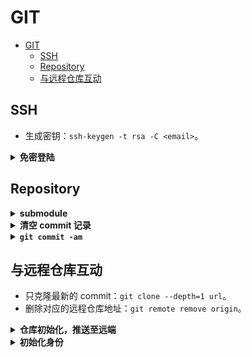 # GIT

- [GIT](#git)
  - [SSH](#ssh)
  - [Repository](#repository)
  - [与远程仓库互动](#与远程仓库互动)

## SSH

- 生成密钥：`ssh-keygen -t rsa -C <email>`。

<details>
<summary><b>免密登陆</b></summary>
<p>

如果经常访问一个地址，建议彼此之间保存公私钥。

首先在本地编辑 `C:\Users\<usr_name>\.ssh\config` 或 `~/.ssh/config`（没有则新建）：
  
```jason
Host <host_name>
  HostName <000.000.00.000>
  User <xx>
IdentityFile C:\Users\<usr_name>\.ssh\id_rsa
```

最后一行指定了本地的私钥位置。会自动发送给服务器，和以下的公钥合作，以识别身份。

然后将本地公钥 `id_rsa.pub` 传到服务器的 `~/.ssh/` 路径下：
  
```bash
scp id_rsa.pub <host_name>:~/.ssh/hello.pub
```
  
一定要改名！不要覆盖了服务器的 `id_ras.pub`！

在服务器 `~/.ssh/` 下执行
  
```bash
cat hello.pub >> authorized_keys
```

即将公钥加入可信列表。

今后，直接 `ssh <host_name>`，就可以免密登录啦！

</p>
</details>

## Repository

<details>
<summary><b>submodule</b></summary>
<p>

可以调用一个仓库，作为当前仓库的一个子仓库，使其在路径下可见。添加方式：

```bash
# clone PythonUtils，存为utils
git submodule add git@github.com:RyanXingQL/PythonUtils.git utils/
```

子仓库是独立更新的；更新子仓库需要进入子仓库路径手动更新。

- 当前库只记录子仓库的当前版本，不会自动更新。
- 假设有两个本地仓库对应同一个远程仓库；如果不手动更新子仓库，会出现两个本地仓库来回扯皮版本号的情况。

拉取含子仓库的仓库时，必须增加循环参数，否则子仓库是空的：

```bash
git clone --recursive <git_url>  # 不能简化为 -r

git pull --recurse-submodules
```

或正常拉取后（此时子仓库是空的），初始化、更新子仓库：

```bash
git submodule update --init --recursive
```

如果拉取一个含子仓库的大仓库，那么拉取下来的子仓库默认与原仓库脱离（显示头指针分离于 xxx，具体表现为与原子仓库无联系，无法正常上传和下拉）。如果想建立联系：

```bash
git submodule foreach -q --recursive 'git checkout $(git config -f $toplevel/.gitmodules submodule.$name.branch || echo main)'
```

注意这里子仓库的默认主分支为 `main`。此时，修改了子仓库以后，也能往原仓库对比、提交。

【[参考链接](https://git-scm.com/book/zh/v2/Git-工具-子模块)】

</p>
</details>

<details>
<summary><b>清空 commit 记录</b></summary>
<p>

```bash
git checkout --orphan latest_branch

git add -A

git commit -am "Init"

git branch -D main

git branch -m main

git push -f origin main
```

我认为可以将 `-am` 改为 `-m`。没试。

参考 [STACKOVER](https://stackoverflow.com/questions/13716658/how-to-delete-all-commit-history-in-github)。

</p>
</details>

<details>
<summary><b><code>git commit -am</code></b></summary>
<p>

如果文件已经处于 tracked 状态，那么 `git commit -am` 可以自动将没有 add 的变化 stage，然后一起 commit。

如果文件没有 tracked，则必须先 add。

</p>
</details>

## 与远程仓库互动

- 只克隆最新的 commit：`git clone --depth=1 url`。
- 删除对应的远程仓库地址：`git remote remove origin`。

<details>
<summary><b>仓库初始化，推送至远端</b></summary>
<p>

```bash
echo > README.md
git init
git add README.md
git commit -m "Init"
git remote add origin <git_url>
git push -u origin master
```

</p>
</details>

<details>
<summary><b>初始化身份</b></summary>
<p>

```bash
git config --global user.name <usr_name>
git config --global user.email <email>
```

</p>
</details>
